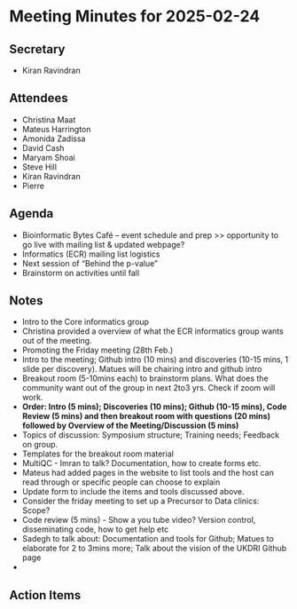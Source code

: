 # Meeting Minutes for 2025-02-24

## Secretary
- Kiran Ravindran

## Attendees
- Christina Maat
- Mateus Harrington
- Amonida Zadissa
- David Cash
- Maryam Shoai
- Steve Hill
- Kiran Ravindran
- Pierre

## Agenda

- Bioinformatic Bytes Café – event schedule and prep >> opportunity to go live with mailing list & updated webpage?
- Informatics (ECR) mailing list logistics
- Next session of “Behind the p-value”
- Brainstorm on activities until fall

## Notes
- Intro to the Core informatics group
- Christina provided a overview of what the ECR informatics group wants out of the meeting.
- Promoting the Friday meeting (28th Feb.)
- Intro to the meeting; Github intro (10 mins) and discoveries (10-15 mins, 1 slide per discovery). Matues will be chairing intro and github intro
- Breakout room (5-10mins each) to brainstorm plans. What does the community want out of the group in next 2to3 yrs. Check if zoom will work.
- **Order: Intro (5 mins); Discoveries (10 mins); Github (10-15 mins), Code Review (5 mins) and then breakout room with questions (20 mins) followed by Overview of the Meeting/Discussion (5 mins)**
- Topics of discussion: Symposium structure; Training needs; Feedback on group.
- Templates for the breakout room material
- MultiQC - Imran to talk? Documentation, how to create forms etc.
- Mateus had added pages in the website to list tools and the host can read through or specific people can choose to explain
- Update form to include the items and tools discussed above.
- Consider the friday meeting to set up a Precursor to Data clinics: Scope?
- Code review (5 mins) - Show a you tube video? Version control, disseminating code, how to get help etc
- Sadegh to talk about: Documentation and tools for Github; Matues to elaborate for 2 to 3mins more; Talk about the vision of the UKDRI Github page
-
## Action Items
